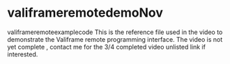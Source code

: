 # valiframeremotedemoNov
valiframeremoteexamplecode
This is the reference file used in the video to demonstrate the Valiframe remote programming interface. 
The video is not yet complete , contact me for the 3/4 completed video unlisted link if interested.
